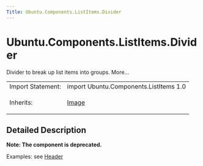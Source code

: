 ```yaml
---
Title: Ubuntu.Components.ListItems.Divider
---
```


# Ubuntu.Components.ListItems.Divider

<span class="subtitle"></span>
<!-- $$$Divider-brief -->
<p>Divider to break up list items into groups. More...</p>
<!-- @@@Divider -->
<table class="alignedsummary">
<tr><td class="memItemLeft rightAlign topAlign"> Import Statement:</td><td class="memItemRight bottomAlign"> import Ubuntu.Components.ListItems 1.0</td></tr><tr><td class="memItemLeft rightAlign topAlign"> Inherits:</td><td class="memItemRight bottomAlign"> <p><a href="../sdk-14.10/QtQuick.Image.md">Image</a></p>
</td></tr></table><ul>
</ul>
<!-- $$$Divider-description -->
<h2 id="details">Detailed Description</h2>
</p>
<p><b>Note: </b><b>The component is deprecated.</b></p><p>Examples: see <a href="Ubuntu.Components.Header.md">Header</a></p>
<!-- @@@Divider -->
